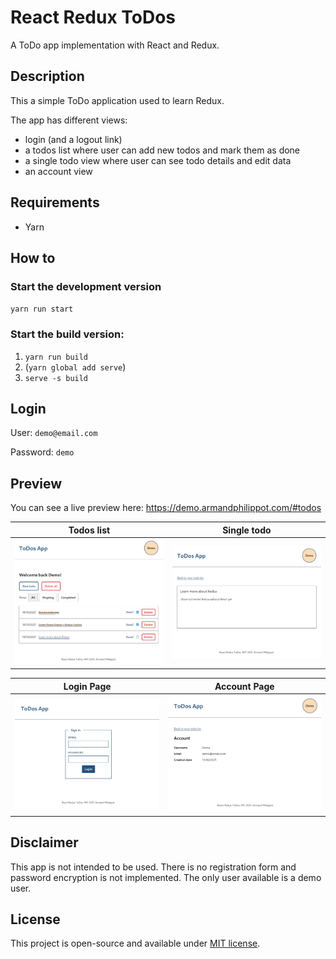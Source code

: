 # React Redux ToDos

A ToDo app implementation with React and Redux.

## Description

This a simple ToDo application used to learn Redux.

The app has different views:

- login (and a logout link)
- a todos list where user can add new todos and mark them as done
- a single todo view where user can see todo details and edit data
- an account view

## Requirements

- Yarn

## How to

### Start the development version

`yarn run start`

### Start the build version:

1. `yarn run build`
2. (`yarn global add serve`)
3. `serve -s build`

## Login

User: `demo@email.com`

Password: `demo`

## Preview

You can see a live preview here: https://demo.armandphilippot.com/#todos

| Todos list | Single todo |
| --- | --- |
| ![List preview](./assets/preview-todos-list.jpg) | ![Todo preview](./assets/preview-single-todo.jpg) |

| Login Page | Account Page |
| --- | --- |
| ![Login preview](./assets/preview-todo-login.jpg) | ![Account preview](./assets/preview-todo-account.jpg) |

## Disclaimer

This app is not intended to be used. There is no registration form and password encryption is not implemented. The only user available is a demo user.

## License

This project is open-source and available under [MIT license](../LICENSE).

